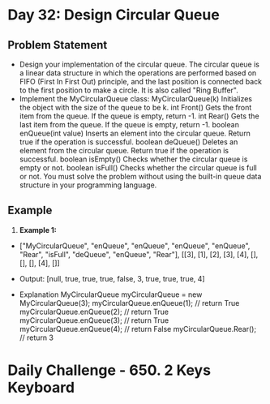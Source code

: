 # Day 32: Design Circular Queue

## Problem Statement
- Design your implementation of the circular queue. The circular queue is a linear data structure in which the operations are performed based on FIFO (First In First Out) principle, and the last position is connected back to the first position to make a circle. It is also called "Ring Buffer".
- Implement the MyCircularQueue class:
    MyCircularQueue(k) Initializes the object with the size of the queue to be k.
    int Front() Gets the front item from the queue. If the queue is empty, return -1.
    int Rear() Gets the last item from the queue. If the queue is empty, return -1.
    boolean enQueue(int value) Inserts an element into the circular queue. Return true if the operation is successful.
    boolean deQueue() Deletes an element from the circular queue. Return true if the operation is successful.
    boolean isEmpty() Checks whether the circular queue is empty or not.
    boolean isFull() Checks whether the circular queue is full or not.
    You must solve the problem without using the built-in queue data structure in your programming language. 

## Example

1. **Example 1:**
- ["MyCircularQueue", "enQueue", "enQueue", "enQueue", "enQueue", "Rear", "isFull", "deQueue", "enQueue", "Rear"],
    [[3], [1], [2], [3], [4], [], [], [], [4], []]
- Output: [null, true, true, true, false, 3, true, true, true, 4]

- Explanation
MyCircularQueue myCircularQueue = new MyCircularQueue(3);
myCircularQueue.enQueue(1); // return True
myCircularQueue.enQueue(2); // return True
myCircularQueue.enQueue(3); // return True
myCircularQueue.enQueue(4); // return False
myCircularQueue.Rear();     // return 3


# Daily Challenge - 650. 2 Keys Keyboard
